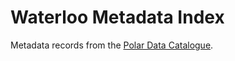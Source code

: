 # Waterloo Metadata Index

Metadata records from the [Polar Data Catalogue](https://www.polardata.ca/pdcsearch/).

